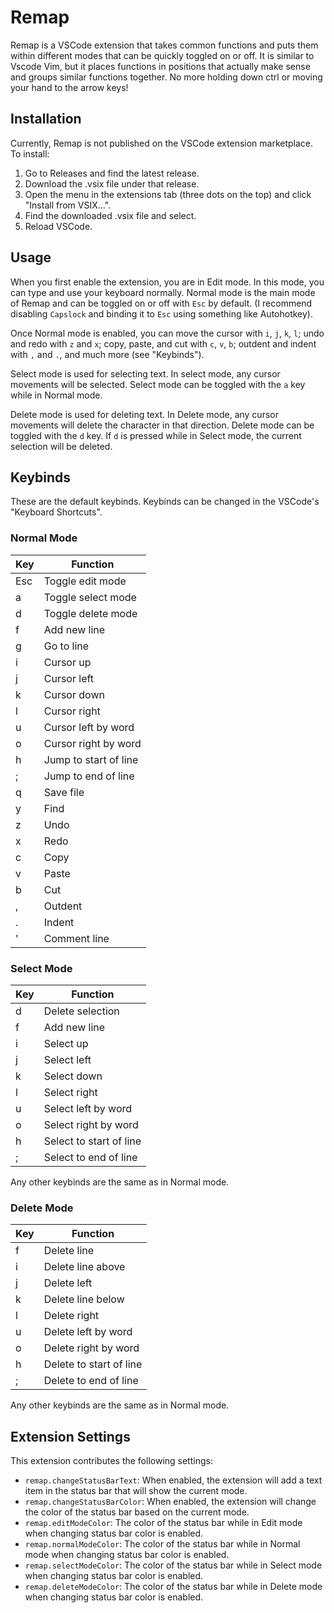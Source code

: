 # Remap

Remap is a VSCode extension that takes common functions and puts them within different modes that can be quickly toggled on or off. It is similar to Vscode Vim, but it places functions in positions that actually make sense and groups similar functions together. No more holding down ctrl or moving your hand to the arrow keys!

## Installation

Currently, Remap is not published on the VSCode extension marketplace. To install:

1. Go to Releases and find the latest release.
2. Download the .vsix file under that release.
3. Open the menu in the extensions tab (three dots on the top) and click "Install from VSIX…".
4. Find the downloaded .vsix file and select.
5. Reload VSCode.

## Usage

When you first enable the extension, you are in Edit mode. In this mode, you can type and use your keyboard normally. Normal mode is the main mode of Remap and can be toggled on or off with `Esc` by default. (I recommend disabling `Capslock` and binding it to `Esc` using something like Autohotkey).

Once Normal mode is enabled, you can move the cursor with `i`, `j`, `k`, `l`; undo and redo with `z` and `x`; copy, paste, and cut with `c`, `v`, `b`; outdent and indent with `,` and `.`, and much more (see "Keybinds").

Select mode is used for selecting text. In select mode, any cursor movements will be selected. Select mode can be toggled with the `a` key while in Normal mode.

Delete mode is used for deleting text. In Delete mode, any cursor movements will delete the character in that direction. Delete mode can be toggled with the `d` key. If `d` is pressed while in Select mode, the current selection will be deleted.

## Keybinds

These are the default keybinds. Keybinds can be changed in the VSCode's "Keyboard Shortcuts".

### Normal Mode

| Key | Function |
| - | - |
| Esc | Toggle edit mode |
| a | Toggle select mode |
| d | Toggle delete mode |
| f | Add new line |
| g | Go to line |
| i | Cursor up |
| j | Cursor left |
| k | Cursor down |
| l | Cursor right |
| u | Cursor left by word |
| o | Cursor right by word |
| h | Jump to start of line |
| ; | Jump to end of line |
| q | Save file |
| y | Find |
| z | Undo |
| x | Redo |
| c | Copy |
| v | Paste |
| b | Cut |
| , | Outdent |
| . | Indent |
| ' | Comment line |

### Select Mode

| Key | Function |
| - | - |
| d | Delete selection |
| f | Add new line |
| i | Select up |
| j | Select left |
| k | Select down |
| l | Select right |
| u | Select left by word |
| o | Select right by word |
| h | Select to start of line |
| ; | Select to end of line |

Any other keybinds are the same as in Normal mode.

### Delete Mode

| Key | Function |
| - | - |
| f | Delete line |
| i | Delete line above |
| j | Delete left |
| k | Delete line below |
| l | Delete right |
| u | Delete left by word |
| o | Delete right by word |
| h | Delete to start of line |
| ; | Delete to end of line |

Any other keybinds are the same as in Normal mode.

## Extension Settings

This extension contributes the following settings:

* `remap.changeStatusBarText`: When enabled, the extension will add a text item in the status bar that will show the current mode.
* `remap.changeStatusBarColor`: When enabled, the extension will change the color of the status bar based on the current mode.
* `remap.editModeColor`: The color of the status bar while in Edit mode when changing status bar color is enabled.
* `remap.normalModeColor`: The color of the status bar while in Normal mode when changing status bar color is enabled.
* `remap.selectModeColor`: The color of the status bar while in Select mode when changing status bar color is enabled.
* `remap.deleteModeColor`: The color of the status bar while in Delete mode when changing status bar color is enabled.
